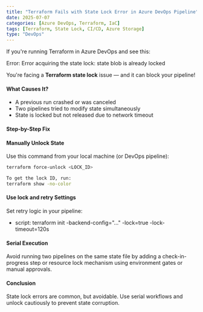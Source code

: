 ```yaml
---
title: "Terraform Fails with State Lock Error in Azure DevOps Pipeline"
date: 2025-07-07
categories: [Azure DevOps, Terraform, IaC]
tags: [Terraform, State Lock, CI/CD, Azure Storage]
type: "DevOps"
---
```


If you're running Terraform in Azure DevOps and see this:

Error: Error acquiring the state lock: state blob is already locked

You're facing a **Terraform state lock** issue — and it can block your pipeline!

#### What Causes It?

- A previous run crashed or was canceled
- Two pipelines tried to modify state simultaneously
- State is locked but not released due to network timeout

#### Step-by-Step Fix

####  Manually Unlock State

Use this command from your local machine (or DevOps pipeline):

```bash
terraform force-unlock <LOCK_ID>

To get the lock ID, run:
terraform show -no-color
```

####  Use lock and retry Settings
Set retry logic in your pipeline:
- script: terraform init -backend-config="..." -lock=true -lock-timeout=120s
####  Serial Execution
Avoid running two pipelines on the same state file by adding a check-in-progress step or resource lock mechanism using environment gates or manual approvals.

####  Conclusion
State lock errors are common, but avoidable. Use serial workflows and unlock cautiously to prevent state corruption.

